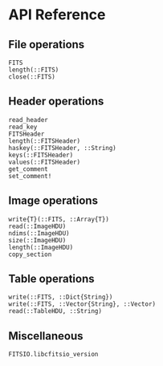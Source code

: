 # API Reference

## File operations

```@docs
FITS
length(::FITS)
close(::FITS)
```

## Header operations

```@docs
read_header
read_key
FITSHeader
length(::FITSHeader)
haskey(::FITSHeader, ::String)
keys(::FITSHeader)
values(::FITSHeader)
get_comment
set_comment!
```

## Image operations

```@docs
write{T}(::FITS, ::Array{T})
read(::ImageHDU)
ndims(::ImageHDU)
size(::ImageHDU)
length(::ImageHDU)
copy_section
```

## Table operations

```@docs
write(::FITS, ::Dict{String})
write(::FITS, ::Vector{String}, ::Vector)
read(::TableHDU, ::String)
```

## Miscellaneous

```@docs
FITSIO.libcfitsio_version
```